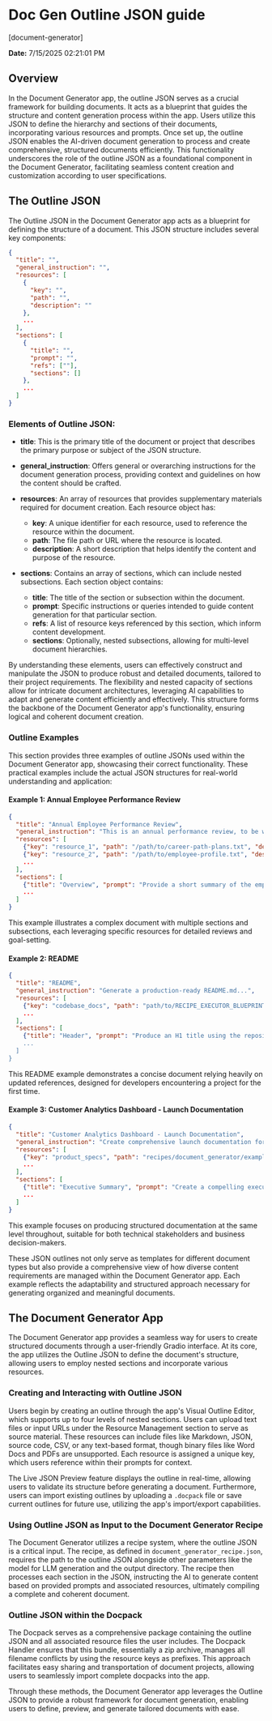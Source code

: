 # Doc Gen Outline JSON guide

[document-generator]

**Date:** 7/15/2025 02:21:01 PM

## Overview

In the Document Generator app, the outline JSON serves as a crucial framework for building documents. It acts as a blueprint that guides the structure and content generation process within the app. Users utilize this JSON to define the hierarchy and sections of their documents, incorporating various resources and prompts. Once set up, the outline JSON enables the AI-driven document generation to process and create comprehensive, structured documents efficiently. This functionality underscores the role of the outline JSON as a foundational component in the Document Generator, facilitating seamless content creation and customization according to user specifications.

## The Outline JSON

The Outline JSON in the Document Generator app acts as a blueprint for defining the structure of a document. This JSON structure includes several key components:

```json
{
  "title": "", 
  "general_instruction": "",
  "resources": [
    {
      "key": "",
      "path": "",
      "description": ""
    },
    ...
  ],
  "sections": [
    {
      "title": "",
      "prompt": "",
      "refs": [""],
      "sections": []
    },
    ...
  ]
}
```

### Elements of Outline JSON:

- **title**: This is the primary title of the document or project that describes the primary purpose or subject of the JSON structure.

- **general_instruction**: Offers general or overarching instructions for the document generation process, providing context and guidelines on how the content should be crafted.

- **resources**: An array of resources that provides supplementary materials required for document creation. Each resource object has:
  - **key**: A unique identifier for each resource, used to reference the resource within the document.
  - **path**: The file path or URL where the resource is located.
  - **description**: A short description that helps identify the content and purpose of the resource.

- **sections**: Contains an array of sections, which can include nested subsections. Each section object contains:
  - **title**: The title of the section or subsection within the document.
  - **prompt**: Specific instructions or queries intended to guide content generation for that particular section.
  - **refs**: A list of resource keys referenced by this section, which inform content development.
  - **sections**: Optionally, nested subsections, allowing for multi-level document hierarchies.

By understanding these elements, users can effectively construct and manipulate the JSON to produce robust and detailed documents, tailored to their project requirements. The flexibility and nested capacity of sections allow for intricate document architectures, leveraging AI capabilities to adapt and generate content efficiently and effectively. This structure forms the backbone of the Document Generator app's functionality, ensuring logical and coherent document creation.

### Outline Examples

This section provides three examples of outline JSONs used within the Document Generator app, showcasing their correct functionality. These practical examples include the actual JSON structures for real-world understanding and application:

#### Example 1: Annual Employee Performance Review

```json
{
  "title": "Annual Employee Performance Review",
  "general_instruction": "This is an annual performance review, to be written for an audience of both the employee and manager...",
  "resources": [
    {"key": "resource_1", "path": "/path/to/career-path-plans.txt", "description": "potential career paths..."},
    {"key": "resource_2", "path": "/path/to/employee-profile.txt", "description": "Basic work information and experience..."},
    ...
  ],
  "sections": [
    {"title": "Overview", "prompt": "Provide a short summary of the employee's role...", "refs": ["resource_2"], "sections": []},
    ...
  ]
}
```

This example illustrates a complex document with multiple sections and subsections, each leveraging specific resources for detailed reviews and goal-setting.

#### Example 2: README

```json
{
  "title": "README",
  "general_instruction": "Generate a production-ready README.md...",
  "resources": [
    {"key": "codebase_docs", "path": "path/to/RECIPE_EXECUTOR_BLUEPRINT_FILES.md", "description": "In-repo design docs, examples, etc."},
    ...
  ],
  "sections": [
    {"title": "Header", "prompt": "Produce an H1 title using the repository name...
    ...
  ]
}
```

This README example demonstrates a concise document relying heavily on updated references, designed for developers encountering a project for the first time.

#### Example 3: Customer Analytics Dashboard - Launch Documentation

```json
{
  "title": "Customer Analytics Dashboard - Launch Documentation",
  "general_instruction": "Create comprehensive launch documentation for our new B2B SaaS analytics product...",
  "resources": [
    {"key": "product_specs", "path": "recipes/document_generator/examples/resources/product_specs.md", "description": "Technical specifications, features, API details..."},
    ...
  ],
  "sections": [
    {"title": "Executive Summary", "prompt": "Create a compelling executive summary that highlights the key benefits..."},
    ...
  ]
}
```

This example focuses on producing structured documentation at the same level throughout, suitable for both technical stakeholders and business decision-makers.

These JSON outlines not only serve as templates for different document types but also provide a comprehensive view of how diverse content requirements are managed within the Document Generator app. Each example reflects the adaptability and structured approach necessary for generating organized and meaningful documents.

## The Document Generator App

The Document Generator app provides a seamless way for users to create structured documents through a user-friendly Gradio interface. At its core, the app utilizes the Outline JSON to define the document's structure, allowing users to employ nested sections and incorporate various resources.

### Creating and Interacting with Outline JSON

Users begin by creating an outline through the app's Visual Outline Editor, which supports up to four levels of nested sections. Users can upload text files or input URLs under the Resource Management section to serve as source material. These resources can include files like Markdown, JSON, source code, CSV, or any text-based format, though binary files like Word Docs and PDFs are unsupported. Each resource is assigned a unique key, which users reference within their prompts for context.

The Live JSON Preview feature displays the outline in real-time, allowing users to validate its structure before generating a document. Furthermore, users can import existing outlines by uploading a `.docpack` file or save current outlines for future use, utilizing the app's import/export capabilities.

### Using Outline JSON as Input to the Document Generator Recipe

The Document Generator utilizes a recipe system, where the outline JSON is a critical input. The recipe, as defined in `document_generator_recipe.json`, requires the path to the outline JSON alongside other parameters like the model for LLM generation and the output directory. The recipe then processes each section in the JSON, instructing the AI to generate content based on provided prompts and associated resources, ultimately compiling a complete and coherent document.

### Outline JSON within the Docpack

The Docpack serves as a comprehensive package containing the outline JSON and all associated resource files the user includes. The Docpack Handler ensures that this bundle, essentially a zip archive, manages all filename conflicts by using the resource keys as prefixes. This approach facilitates easy sharing and transportation of document projects, allowing users to seamlessly import complete docpacks into the app.

Through these methods, the Document Generator app leverages the Outline JSON to provide a robust framework for document generation, enabling users to define, preview, and generate tailored documents with ease.